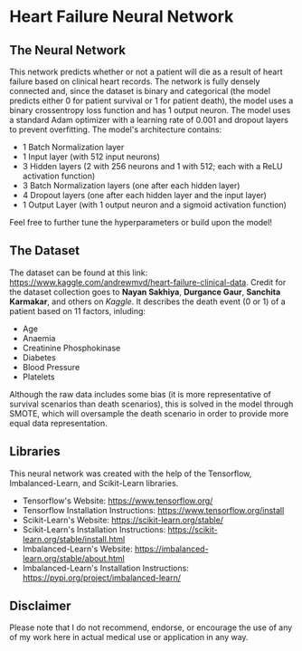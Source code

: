 # Heart Failure Neural Network

## The Neural Network

This network predicts whether or not a patient will die as a result of heart failure based on clinical heart records. The network is fully densely connected and, since the dataset is binary and categorical (the model predicts either 0 for patient survival or 1 for patient death), the model uses a binary crossentropy loss function and has 1 output neuron. The model uses a standard Adam optimizer with a learning rate of 0.001 and dropout layers to prevent overfitting. The model's architecture contains:
- 1 Batch Normalization layer
- 1 Input layer (with 512 input neurons)
- 3 Hidden layers (2 with 256 neurons and 1 with 512; each with a ReLU activation function)
- 3 Batch Normalization layers (one after each hidden layer)
- 4 Dropout layers (one after each hidden layer and the input layer)
- 1 Output Layer (with 1 output neuron and a sigmoid activation function)

Feel free to further tune the hyperparameters or build upon the model!

## The Dataset
The dataset can be found at this link: https://www.kaggle.com/andrewmvd/heart-failure-clinical-data. Credit for the dataset collection goes to **Nayan Sakhiya**, **Durgance Gaur**, **Sanchita Karmakar**, and others on *Kaggle*. It describes the death event (0 or 1) of a patient based on 11 factors, inluding:
- Age
- Anaemia
- Creatinine Phosphokinase
- Diabetes
- Blood Pressure
- Platelets

Although the raw data includes some bias (it is more representative of survival scenarios than death scenarios), this is solved in the model through SMOTE, which will oversample the death scenario in order to provide more equal data representation.

## Libraries
This neural network was created with the help of the Tensorflow, Imbalanced-Learn, and Scikit-Learn libraries.
- Tensorflow's Website: https://www.tensorflow.org/
- Tensorflow Installation Instructions: https://www.tensorflow.org/install
- Scikit-Learn's Website: https://scikit-learn.org/stable/
- Scikit-Learn's Installation Instructions: https://scikit-learn.org/stable/install.html
- Imbalanced-Learn's Website: https://imbalanced-learn.org/stable/about.html
- Imbalanced-Learn's Installation Instructions: https://pypi.org/project/imbalanced-learn/

## Disclaimer
Please note that I do not recommend, endorse, or encourage the use of any of my work here in actual medical use or application in any way. 
